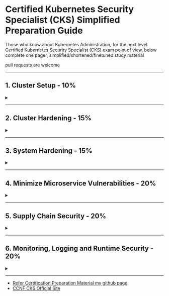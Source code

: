 # Certified Kubernetes Security Specialist (CKS) Simplified Preparation Guide

Those who know about Kubernetes Administration, for the next level
Certified Kubernetes Security Specialist (CKS) exam point of view, below complete one pager, simplified/shortened/finetuned study material

pull requests are welcome
<hr />

## 1. Cluster Setup - 10%

<details>
<summary></summary>

### 1.1 Network security policies

- Create default deny all NetworkPolicy & allow required traffic
  ```yaml
  apiVersion: networking.k8s.io/v1
  kind: NetworkPolicy
  metadata:
    name: default-deny-ingress
    namespace: default
  spec:
    podSelector: {}
    policyTypes:
    - Ingress
    ```
- Create ingress/egress NetPol - for ns, pod, port matching rules
  ```yaml
  apiVersion: networking.k8s.io/v1
  kind: NetworkPolicy
  metadata:
    name: test-network-policy
    namespace: default  #target namespace
  spec:
    podSelector:  #target pod
      matchLabels:
        role: db
    policyTypes:
    - Ingress
    - Egress
    ingress:
    - from:
      - ipBlock:
          cidr: 172.17.0.0/16
          except:
          - 172.17.1.0/24
      - namespaceSelector:
          matchLabels:
            project: myproject
      - podSelector:
          matchLabels:
            role: frontend
      ports:
      - protocol: TCP
        port: 6379
    egress:
    - to:
      - ipBlock:
          cidr: 10.0.0.0/24
      ports:
      - protocol: TCP
        port: 5978
        endPort: 6000
  ```
- Ref: <https://kubernetes.io/docs/concepts/services-networking/network-policies/>

### 1.2 Install & Fix using kube-bench

**kube-bench:** Tool to check Kubernetes cluster CIS Kubernetes Benchmarks

- Can Deploy as a Docker Container
  - `docker run --rm -v `pwd`:/host aquasec/kube-bench:latest install`
- Can Deploy as a POD in a Kubernetes cluster
- Can Install kube-bench binaries
- Can Compile

**Download and Run yaml**

```sh
kubectl create -f https://raw.githubusercontent.com/aquasecurity/kube-bench/main/job-master.yaml
kubectl create -f https://raw.githubusercontent.com/aquasecurity/kube-bench/main/job-node.yaml
```

```sh
kubectl logs jobmaster-xxx
kubectl logs job-node-xxx
```

**binary download & run**

```sh
curl -L https://github.com/aquasecurity/kube-bench/releases/download/v0.6.5/kube-bench_0.6.5_linux_amd64.tar.gz -o kube-bench_0.6.5_linux_amd64.tar.gz
tar -xvf kube-bench_0.6.5_linux_amd64.tar.gz
./kube-bench

./kube-bench --config-dir `pwd`/cfg --config `pwd`/cfg/config.yaml master
./kube-bench --config-dir `pwd`/cfg --config `pwd`/cfg/config.yaml node
```

**docker**

```
docker run --rm -v `pwd`:/host aquasec/kube-bench:latest install
then ./kube-bench
```

**How to Fix?:**

- Read the the remidiation for each finding
- Kubelet config located at /var/lib/kubelet/config.yaml
- ```sudo systemctl restart kubelet```
- Control plane components a ```/etc/kubernetes/manifests/```

Ref: <https://github.com/aquasecurity/kube-bench/blob/main/docs/installation.md>

### 1.3 Ingress TLS termination

- Secure an Ingress by specifying a Secret that contains a TLS private key and certificate
- The Ingress resource only supports a single TLS port, 443, and assumes TLS termination at the ingress point

Create TLS Certificate & key

```sh
openssl req -x509 -newkey rsa:4096 -sha256 -nodes -keyout tls.key -out tls.crt -subj "/CN=learnwithgvr.com" -days 365
openssl req -nodes -new -x509 -keyout tls-ingress.key -out tls-ingress.crt -subj "/CN=learnwithgvr.com -days 365
```
Create a Secret
```sh
kubectl create secret tls learnwithgvr-sec --cert=tls.crt --key=tls
```

Alternatively Apply this yaml

```yaml
apiVersion: v1
kind: Secret
metadata:
  name: ingress-tls
  namespace: ingresstest
data:
  tls.crt: |
    $(base64-encoded cert data from tls-ingress.crt)
  tls.key: |
    $(base64-encoded key data from tls-ingress.key)
type: kubernetes.io/tls
---
apiVersion: networking.k8s.io/v1
kind: Ingress
metadata:
  name: tls-example-ingress
  namespace: ingresstest
spec:
  tls:
  - hosts:
      - learnwithgvr.com
    secretName: learnwithgvr-sec
  rules:
  - host: learnwithgvr.com
    http:
      paths:
      - path: /
        pathType: Prefix
        backend:
          service:
            name: service1
            port:
              number: 80
```
```sh
# minikube on mac - add to hosts
echo $(minkube ip) learnwithgvr.com > | sudo tee -a /etc/hosts
```

Ref: <https://kubernetes.io/docs/concepts/services-networking/ingress/#tls>

### 1.4 Protect node metadata and endpoints with NetworkPolicy

- Restrict control plane ports (6443, 2379, 2380, 10250, 10251, 10252)
- Restrict worker node ports(10250, 30000-32767)
- for Cloud, Using Kubernetes network policy to restrict pods access to cloud metadata

Example assumes AWS cloud, and metadata IP address is 169.254.169.254 should be blocked while all other external addresses are not.

```yaml
apiVersion: networking.k8s.io/v1
kind: NetworkPolicy
metadata:
  name: deny-only-cloud-metadata-access
spec:
  podSelector: {}
  policyTypes:
  - Ingress
  egress:
  - from:
    - ipBlock:
      cidr: 0.0.0.0/0
      except:
      - 169.254.169.254/32
```

- <https://kubernetes.io/docs/tasks/administer-cluster/securing-a-cluster/#restricting-cloud-metadata-api-access>

### 1.5 Minimize use of, and access to, GUI elements

- Restrict Access to GUI like Kubernetes Dashboard

**Solution1**

- Creating a Service Account User

```yaml
apiVersion: v1
kind: ServiceAccount
metadata:
  name: admin-user
  namespace: kubernetes-dashboard
```

- Create ClusterRoleBinding

```yaml
apiVersion: rbac.authorization.k8s.io/v1
kind: ClusterRoleBinding
metadata:
  name: admin-user
roleRef:
  apiGroup: rbac.authorization.k8s.io
  kind: ClusterRole
  name: cluster-admin
subjects:
- kind: ServiceAccount
  name: admin-user
  namespace: kubernetes-dashboard

```

- Retrieve Bearer Token & Use

```sh
kubectl -n kubernetes-dashboard get secret $(kubectl -n kubernetes-dashboard get sa/admin-user -o jsonpath="{.secrets[0].name}") -o go-template="{{.data.token | base64decode}}"
```

```sh
#steps to create serviceaccount & use
kubectl create serviceaccount simple-user -n kube-system
kubectl create clusterrole simple-reader --verb=get,list,watch --resource=pods --resource=pods,deployments,services,configmaps
kubectl create clusterrolebinding cluster-simple-reader --clusterrole=simple-reader --serviceaccount=kube-system:simple-user

SEC_NAME=$(kubectl get serviceAccount simple-user -o jsonpath='{.secrets[0].name}')
USER_TOKEN=$(kubectl get secret $SEC_NAME -o json | jq -r '.data["token"]' | base64 -d)

cluster_name=$(kubectl config get-contexts $(kubectl config current-context) | awk '{print $3}' | tail -n 1)
kubectl config set-credentials simple-user --token="${USER_TOKEN}"
kubectl config set-context simple-reader --cluster=$cluster_name --user simple-user
kubectl config set-context simple-reader
```

**How to Access Dashboard?**

- use `kubectl proxy` to access to the Dashboard <http://localhost:8001/api/v1/namespaces/kubernetes-dashboard/services/https:kubernetes-dashboard:/proxy/>.

Ref: <https://kubernetes.io/docs/tasks/access-application-cluster/web-ui-dashboard/#accessing-the-dashboard-ui>

Ref: <https://github.com/kubernetes/dashboard/blob/master/docs/user/access-control/creating-sample-user.md>

### 1.6 Verify platform binaries before deploying

- binaries like kubectl, kubeadm and kubelets
- before using binaries compare checksum with its official sha256/sha512 cryptographic hash value

Example 1
```sh
curl -LO https://dl.k8s.io/v1.23.1/kubernetes-client-darwin-arm64.tar.gz -o kubernetes-client-darwin-arm64.tar.gz

# Print SHA Checksums - mac
shasum -a 512 kubernetes-client-darwin-arm64.tar.gz
# Print SHA Checksums - linux
sha512sum kubernetes-client-darwin-arm64.tar.gz
```

Example 2

```sh
kubectl version --short --client

#download checksum for kubectl for linux - (change version)
curl -LO "https://dl.k8s.io/$(curl -L -s https://dl.k8s.io/release/stable.txt)/bin/linux/amd64/kubectl.sha256"

#download old version
curl -LO "https://dl.k8s.io/v1.22.1/bin/linux/amd64/kubectl.sha256"

#download checksum for kubectl for mac - (change version)
curl -LO "https://dl.k8s.io/release/$(curl -L -s https://dl.k8s.io/release/stable.txt)/bin/darwin/amd64/kubectl.sha256"

#insall coreutils (for mac)
brew install coreutils

#verify kubectl binary (for linux)
echo "$(<kubectl.sha256) /usr/bin/kubectl" | sha256sum --check
#verify kubectl binary (for mac)
echo "$(<kubectl.sha256) /usr/local/bin/kubectl" | sha256sum -c
```

* Ref: https://github.com/kubernetes/kubernetes/releases
* Ref: https://github.com/kubernetes/kubernetes/tree/master/CHANGELOG#changelogs
* Ref: https://kubernetes.io/docs/tasks/tools/
</details>
<hr />

## 2. Cluster Hardening - 15%

<details>
<summary></summary>

### 2.1  Restrict access to Kubernetes API

- secure access to the kube-apiserver

  1. **localhost**
      - port 8080
      - no TLS
      - default IP is localhost, change with `--insecure-bind-address`
  2. **secure port**
      - default is 6443, change with `--secure-port`
      - set TLS certificate with `--tls-cert-file`
      - set TLS certificate key with `--tls-private-key-file` flag

- Control anonymous requests to Kube-apiserver by using `--anonymous-auth=false`
  - example for adding anonymous access
    ```yaml
    apiVersion: rbac.authorization.k8s.io/v1
    kind: ClusterRole
    metadata:
      name: anonymous-review-access
    rules:
    - apiGroups:
      - authorization.k8s.io
      resources:
      - selfsubjectaccessreviews
      - selfsubjectrulesreviews
      verbs:
      - create
    ---
    apiVersion: rbac.authorization.k8s.io/v1
    kind: ClusterRoleBinding
    metadata:
      name: anonymous-review-access
    roleRef:
      apiGroup: rbac.authorization.k8s.io
      kind: ClusterRole
      name: anonymous-review-access
    subjects:
    - kind: User
      name: system:anonymous
      namespace: default
    ```
    ```sh
    #check using anonymous
    kubectl auth can-i --list --as=system:anonymous -n default
    #check using yourown account
    kubectl auth can-i --list
    ```

* Ref: https://kubernetes.io/docs/concepts/security/controlling-access/#api-server-ports-and-ips
* Ref: https://kubernetes.io/docs/reference/access-authn-authz/authentication/#anonymous-requests
* Ref: https://kubernetes.io/docs/tasks/access-application-cluster/access-cluster/#without-kubectl-proxy
* Ref: https://kubernetes.io/docs/reference/command-line-tools-reference/kubelet-authentication-authorization/#kubelet-authentication

### 2.2 Use Role-Based Access Controls to minimize exposure

Roles live in namespace, RoleBinding specific to ns
ClusterRoles live across all namespace, ClusterRoleBidning
ServiceAccount should have only necessary RBAC permissions

**Solution**

- Create virtual users using ServiceAccount for specific namespace
- Create Role in specific namespace
  - has resources (ex: deployment)
  - has verbs (get, list, create, delete))
- Create RoleBinding in specific namespace & link Role & ServiceAccount
  - can be user, group or service account
- specify service account in deployment/pod level

```yaml
spec:
  serviceAccountName: deployment-viewer-sa
```

Ref: <https://kubernetes.io/docs/reference/access-authn-authz/rbac/>

### 2.3 Exercise caution in using service accounts e.g. disable defaults, minimize permissions on newly created ones

- Create ServiceAccount to not to automount secret to any pod `automountServiceAccountToken: false`

  ```yaml
  apiVersion: v1
  kind: ServiceAccount
  metadata:
    name: test-svc
    namespace: dev
  automountServiceAccountToken: false
  ```
- Create Role for service account 
  `kubectl create role test-role -n dev --verb=get,list,watch,create --resource=pods --resource=pods,deployments,services,configmaps`
- Create RoleBinding for role & service account
  `kubectl create rolebinding cluster-test-binding -n dev --role=test-role --serviceaccount=dev:test-svc`
- Create Pod with serviceAccountName: test-svc. (note: pod level can be overridden to automountServiceAccountToken: true)

  ```yaml
  apiVersion: v1
  kind: Pod
  metadata:
    name: web
    namespace: dev
  spec:
    containers:
    - image: web
      name: web
    serviceAccountName: test-svc
    automountServiceAccountToken: false
  ```

Ref: <https://kubernetes.io/docs/tasks/configure-pod-container/configure-service-account/#use-the-default-service-account-to-access-the-api-server>

### 2.4 Update Kubernetes frequently

- Minor versions(bug fixes) must be patched regularly

- Latest 3 Minor versions receive patch support
- Minor versions receive patches for ~1year

Ref: <https://v1-21.docs.kubernetes.io/docs/tasks/administer-cluster/kubeadm/kubeadm-upgrade/>

</details>
<hr />

## 3. System Hardening - 15%

<details>
<summary></summary>

### 3.1 Minimize host OS footprint (reduce attack surface)

- Containers will use host namespace(not k8s ns)

1. **Create Pod to use host namespace only if necessary.**

```yaml
spec:
  # container will use host IPC namespace (Default is false)
  hostIPC: true
  # containers will use host network namespace (Default is false)
  hostNetwork: true
  # containers will use host pid namespace (Default is false)
  hostPID: true
  containers:
  - name: nginx
    image: nginx:latest
```

2. **Don't run containers in privileged mode (privileged = false)**

```yaml
spec:
  securityContext:
    runAsUser: RunAsAny
    runAsGroup: RunAsAny
    fsGroup: RunAsAny
  # container will use host IPC namespace (Default is false)
  hostIPC: true
  # containers will use host network namespace (Default is false)
  hostNetwork: true
  # containers will use host pid namespace (Default is false)
  hostPID: true
  containers:
    - image: nginx:latsts
      name: web
      resources: {}
      securityContext:
        # container will ran as root (Default is false)
        privileged: true

```

- **Limit Node Access**

```sh
# delete user
userdel user1
# delete group
groupdel group1
#suspend user
usermod -s /usr/sbin/nologin user2
#create user sam, home dir is /opt/sam, uid 2328 & login shell bash
useradd -d /opt/sam -s /bin/bash -G admin -u 2328 sam
```

- **Remove Obsolete/unnecessary Software**

```sh
# list all services
systemctl list-units --type service
# stop services
systemctl stop squid
# disable services
systemctl disable squid
# uninstall
apt remove squid
```

- **SSH hardening**

```sh
#generate keys
ssh-keygen –t rsa

#view auth key
cat /home/mark/.ssh/authorized_keys

# harden ssh config /etc/ssh/sshd_config
PermitRootLogin no
PasswordAuthentication no

systemctl restart sshd
```

- **Restrict Obsolete Kernel Modules**

```sh
# list all kernel modules
lsmod
# blocklist module sctp, dccp
vi /etc/modprobe.d/blacklist.conf
blacklist sctp
blacklist dccp
#reboot
shutdown –r now
```

- **UFW**

```
Install ufw   apt-get intall ufw
    systemctl enable ufw
    systemctl start ufw

check ufw firewall status  ufw status/ufw status numbered
    ufw default allow outgoing
    ufw default deny incoming

Allow specific (80)   ufw allow from 172.1.2.5 to any port 22 proto tcp
    ufw allow 1000:2000/tcp
    ufw allow from 172.1.3.0/25 to any port 80 proto tcp
    ufw allow 22
default deny 8080  ufw deny 80
activate ufw firewall  ufw enable
    ufw delete deny 80
    ufw delete 5
reset ufw   ufw reset
activate ufw firewall  ufw disable
```

- **Restrict allowed hostpaths with PodSecurityPolicy**
  - using PodSecurityPolicy can restrict AllowedHostPaths (used by hostPath volumes)
  - Ref: <https://kubernetes.io/docs/concepts/policy/pod-security-policy/#volumes-and-file-systems>

- **Identify and Fix Open Ports, Remove Packages**

```sh
#Identify Open Ports, Remove Packages
list all installed packages         apt list --installed
list active services                systemctl list-units --type service
list the kernel modules             lsmod
search for service                  systemctl list-units --all | grep -i nginx
stop remove nginx services          systemctl stop nginx
remove nginx service packages       rm /lib/systemd/system/nginx.service
remove packages from controlplane   apt remove nginx -y
check service listing on 9090       netstat -atnlp | grep -i 9090 | grep -w -i listen
check port to service mapping       cat /etc/services | grep -i ssh
check port listing on 22            netstat -an | grep 22  | grep -w -i listen
check lighthttpd service port       netstat -natulp | grep -i light
```

### 3.2 Minimize IAM roles

- **Least Privilege:** make sure IAM roles of EC2 permissions are limited,
- **Block Access:** If not IAM; block CIDR, Firewall or NetPol. Example block EC2 169.254.169.254
- Use AWS Trusted Advisor/GCP Security Command Center/Adviser
Ref: <https://kubernetes.io/docs/reference/access-authn-authz/authentication/>

### 3.3. Minimize external access to the network

- by default anyone has access cluster n/w can comminicate all pods and services
- by defualt limit access to cluster n/w from outside

- All pods can talk to all pods in all namespaces

```yaml
apiVersion: networking.k8s.io/v1
kind: NetworkPolicy
metadata:
  name: deny-external-egress
spec:
  podSelector: {}
  policyTypes:
  - Egress
  egress:
    to:
    - namespaceSelector: {}

```

### 3.4 Appropriately use kernel hardening tools such as AppArmor, seccomp

#### 3.4.1 **SECCOMP PROFILES**

- restricting the system calls it is able to make from userspace into the kernel
- SECCOMP can operate with 3 modes
  - Mode **0 - disabled**
  - Mode **1 - strict mode**
  - Mode **2 - filtered mode**
- SECCOMP profile default directory `/var/lib/kubelet/seccomp/profiles`
- SECCOMP Profiles are 3 types
  - **Default Profile**
  - **Audit** - audit.json
  - **Violation**- violation.json
  - **Custom** - fine-grained.json
- SECCOMP profile action can be
  - `"action": "SCMP_ACT_ALLOW"`
  - `"action": "SCMP_ACT_ERRNO"`
  - `"defaultAction": "SCMP_ACT_LOG"`
  - Create POD with Default Profile

  ```yaml
  apiVersion: v1
  kind: Pod
  metadata:
    name: audit-pod
    labels:
      app: audit-pod
  spec:
    securityContext:
      seccompProfile:
        # default seccomp
        type: RuntimeDefault
    containers:
    - name: test-container
      image: hashicorp/http-echo:0.2.3
      args:
      - "-text=just made some syscalls!"
      securityContext:
        allowPrivilegeEscalation: false
  ```

- Create POD with Specific Profile

  ```yaml
  apiVersion: v1
  kind: Pod
  metadata:
    name: audit-pod
    labels:
      app: audit-pod
  spec:
    securityContext:
      seccompProfile:
        type: Localhost
        # specfy violation.json or fine-grained.json
        localhostProfile: profiles/audit.json
    containers:
    - name: test-container
      image: hashicorp/http-echo:0.2.3
      args:
      - "-text=just made some syscalls!"
      securityContext:
        allowPrivilegeEscalation: false
    ```

  ```
  #trace system calls
  strace -c touch /tmp/test.log

  # check SECCOMP is supported by kernel
  grep -i seccomp /boot/config-$(uname -r)

  #Run Kubbernetes POD (amicontained - open source inspection tool)
  kubectl run amicontained --image r.j3ss.co/amicontained amicontained -- amicontained
  kubectl logs amicontained

  #create dir in default location /var/lib/kubelet/seccomp
  mkdir -p /var/lib/kubelet/seccomp/profiles

  #use in pod
  localhostProfile: profiles/audit.json
  ```

  - Ref: <https://kubernetes.io/docs/tutorials/clusters/seccomp/>

#### 3.4.2 **APPARMOR**

- Kernel Security Module to granular access control for programs on Host OS
- **AppArmor Profile** - Set of Rules, to be enabled in nodes
- AppArmor Profile loaded in 2 modes
  - **Complain Mode** - Discover the program
  - **Enforce Mode** - prevent the program
- **create AppArmor Profile**

  ```sh
  sudo vi /etc/apparmor.d/deny-write

  #include <tunables/global>
  profile k8s-apparmor-example-deny-write flags=(attach_disconnected) {
    #include <abstractions/base>
    file,
    # Deny all file writes.
    deny /** w,
  }
  ```

- load the profile on all our nodes default directory /etc/apparmor.d
  `sudo apparmor_parser /etc/apparmor.d/deny-write`
- apply to pod

  ```yaml
  apiVersion: v1
  kind: Pod
  metadata:
    name: hello-apparmor
    annotations:
      container.apparmor.security.beta.kubernetes.io/hello: localhost/k8s-apparmor-example-deny-write
  spec:
    containers:
    - name: hello
      image: busybox
      command: [ "sh", "-c", "echo 'Hello AppArmor!' && sleep 1h" ]
  ```

- useful commands

  ```
  #check status            
  systemctl status apparmor

  #check enabled in nodes  
  cat /sys/module/apparmor/parameters/enabled
  
  #check profiles          
  cat /sys/kernel/security/apparmor/profiles

  #install                 
  apt-get install apparmor-utils
  
  #default Profile file directory  is /etc/apparmor.d/

  #create apparmor profile   
  aa-genprof /root/add_data.sh
  
  #apparmor module status    
  aa-status
  
  #load profile file           
  apparmor_parser -q /etc/apparmor.d/usr.sbin.nginx

  #load profile                
  apparmor_parser /etc/apparmor.d/root.add_data.sh
  aa-complain /etc/apparmor.d/profile1
  aa-enforce  /etc/apparmor.d/profile2

  #disable profile             
  apparmor_parser -R /etc/apparmor.d/root.add_data.sh
  ```

- Ref: https://kubernetes.io/docs/tutorials/clusters/apparmor
- Ref: https://gitlab.com/apparmor/apparmor/-/wikis/Documentation

</details>
<hr />

## 4. Minimize Microservice Vulnerabilities - 20%

<details>
<summary></summary>

### 4.1 Setup appropriate OS level security domains e.g. using PSP, OPA, security contexts

#### **Admission Controller**

- Implement security measures to enforce. Triggers before creating a pod
- Enable a Controller in kubeadm cluster `/etc/kubernetes/manifests/kube-apiserver.yaml`

  ```yaml
  spec:
  containers:
  - command:
  - kube-apiserver
  ...
  - --enable-admission-plugins=NameSpaceAutoProvision,PodSecurityPolicy
  image: k8s.gcr.io/kube-apiserver-amd64:v1.11.3
  name: kube-apiserver
  ```

- Ref: <https://kubernetes.io/blog/2019/03/21/a-guide-to-kubernetes-admission-controllers/>

#### 4.1.1 **Pod Security Policies (PSP)**

- Defines policies to controls security sensitive aspects of the pod specification
- PodSecurityPolicy is one of the admission controller
- enable at api-server using  `--enable-admission-plugins=NameSpaceAutoProvision,PodSecurityPolicy`
- Create Service Account
  `kubectl create sa psp-test-sa -n dev`
- Create Pod using PSP
  ```yaml
  apiVersion: policy/v1beta1
  kind: PodSecurityPolicy
  metadata:
    name: psp-test
    annotations:
      seccomp.security.alpha.kubernetes.io/allowedProfileNames: '*'
  spec:
    privileged: true
    allowPrivilegeEscalation: true
    allowedCapabilities:
    - '*'
    volumes:
    - '*'
    hostNetwork: true
    hostPorts:
    - min: 0
      max: 65535
    hostIPC: true
    hostPID: true
    runAsUser:
      rule: 'RunAsAny'
    seLinux:
      rule: 'RunAsAny'
    supplementalGroups:
      rule: 'RunAsAny'
    fsGroup:
      rule: 'RunAsAny'
  ```
  - Create ClusterRole
    ```yaml
    apiVersion: rbac.authorization.k8s.io/v1
    kind: ClusterRole
    metadata:
      name: psp-pod
    rules:
    - apiGroups: ['policy']
      resources: ['podsecuritypolicies']
      verbs:     ['use']
      resourceNames:
      - psp-test
    ```
  - Create ClusterRoleBinding
    ```yaml
    apiVersion: rbac.authorization.k8s.io/v1
    kind: RoleBinding
    metadata:
      name: psp-mount
      namespace: dev
    roleRef:
      kind: ClusterRole
      name: psp-pod
      apiGroup: rbac.authorization.k8s.io
    subjects:
    - kind: ServiceAccount
      name: psp-test-sa
      namespace: dev
    ```
  - POD Access to PSP for authorization
    - Create Service Account or use Default Service account
    - Create Role with podsecuritypolicies, verbs as use
    - Create RoleBinding to Service Account and Role
- Ref: <https://kubernetes.io/docs/concepts/policy/pod-security-policy/>

#### 4.1.2 **Open Policy Agent (OPA)**

- OPA for enforcing authorization policies for kubernetes
  - All images must be from approved repositories
  - All ingress hostnames must be globally unique
  - All pods must have resource limits
  - All namespaces must have a label that lists a point-of-contact
- Deploy OPA Gatekeeper in cluster

  ```sh
  kubectl apply -f https://raw.githubusercontent.com/open-policy-agent/gatekeeper/release-3.7/deploy/gatekeeper.yaml

  helm repo add gatekeeper https://open-policy-agent.github.io/gatekeeper/charts --force-update
  helm install gatekeeper/gatekeeper --name-template=gatekeeper --namespace gatekeeper-system --create-namespace
  ```

- Example constraint template to enforce to require all lables

  ```sh
  #create template
  kubectl apply -f https://raw.githubusercontent.com/open-policy-agent/gatekeeper/master/demo/basic/templates/k8srequiredlabels_template.yaml
  ```

  ```yaml
  apiVersion: constraints.gatekeeper.sh/v1beta1
  kind: K8sRequiredLabels
  metadata:
    name: ns-must-have-hr
  spec:
    match:
      kinds:
        - apiGroups: [""]
          kinds: ["Namespace"]
    parameters:
      labels: ["hr"]
  ```

  `kubectl get constraints`

- Ref: <https://kubernetes.io/blog/2019/08/06/opa-gatekeeper-policy-and-governance-for-kubernetes/>
- Ref: <https://open-policy-agent.github.io/gatekeeper/website/docs/install/>

#### 4.1.3 **Security Contexts**

- Defines privilege, access control, Linux capabilities settings for a Pod or Container
- Set the security context for a Pod (applies to all containers)

  ```yaml
  apiVersion: v1
  kind: Pod
  metadata:
    name: security-context-demo
  spec:
    securityContext:
      runAsUser: 1000
      runAsGroup: 3000
      fsGroup: 2000
    volumes:
    - name: sec-ctx-vol
      emptyDir: {}
    containers:
    - name: sec-ctx-demo
      image: busybox
      command: [ "sh", "-c", "sleep 1h" ]
      volumeMounts:
      - name: sec-ctx-vol
        mountPath: /data/demo
      securityContext:
        allowPrivilegeEscalation: false
  ```

  ```sh
  kubectl exec -it security-context-demo -- sh
  ps
  cd demo
  echo hello > testfile
  ls -l
  id
  ```

- Set the security context for a Container (container level user is different)

  ```yaml
  apiVersion: v1
  kind: Pod
  metadata:
    name: security-context-demo-2
  spec:
    securityContext:
      runAsUser: 1000
    containers:
    - name: sec-ctx-demo-2
      image: gcr.io/google-samples/node-hello:1.0
      securityContext:
        runAsUser: 2000
        allowPrivilegeEscalation: false
  ```

  ```sh
  kubectl exec -it security-context-demo-2 -- sh
  ps aux
  id
  ```

- Set additional(CAP_NET_ADMIN & CAP_SYS_TIME) capabilities for a Container

  ```yaml
  apiVersion: v1
  kind: Pod
  metadata:
    name: security-context-demo-4
  spec:
    containers:
    - name: sec-ctx-4
      image: gcr.io/google-samples/node-hello:1.0
      securityContext:
        capabilities:
          add: ["NET_ADMIN", "SYS_TIME"]
  ```

- Assign SELinux labels to a Container

  ```yaml
  ...
  securityContext:
    seLinuxOptions:
      level: "s0:c123,c456"
  ```

- Set Seccomp profile to Container [Refer 3.4.1](#341-seccomp-profiles)
- Ref: <https://kubernetes.io/docs/tasks/configure-pod-container/security-context/>

### 4.2 Manage Kubernetes secrets

- Types of Secrets
  - Opaque(Generic) secrets -
  - Service account token Secrets
  - Docker config Secrets
    - `kubectl create secret docker-registry my-secret --docker-server=DOCKER_REGISTRY_SERVER --docker-username=DOCKER_USER --docker-password=DOCKER_PASSWORD --docker-email=DOCKER_EMAIL`
  - Basic authentication Secret -
  - SSH authentication secrets -
  - TLS secrets -
    - `kubectl create secret tls tls-secret --cert=path/to/tls.cert --key=path/to/tls.key`
  - Bootstrap token Secrets -

- Secret as Data to a Container Using a Volume

  ```
  kubectl create secret generic mysecret --from-literal=username=devuser --from-literal=password='S!B\*d$zDsb='
  ```

  Decode Secret

  ```
  kubectl get secrets/mysecret --template={{.data.password}} | base64 -d
  ```

  ```yaml
  apiVersion: v1
  kind: Pod
  metadata:
    name: mypod
  spec:
    containers:
    - name: mypod
      image: redis
      volumeMounts:
      - name: secret-volume
        mountPath: "/etc/secret-volume"
        readOnly: true
    volumes:
    - name: secret-volume
      secret:
        secretName: mysecret
  ```

- Secret as Data to a Container Using Environment Variables

  ```yaml
  apiVersion: v1
  kind: Pod
  metadata:
    name: secret-env-pod
  spec:
    containers:
    - name: mycontainer
      image: redis
      # refer all secret data
      envFrom:
        - secretRef:
          name: mysecret-2
      # refer specific variable
      env:
        - name: SECRET_USERNAME
          valueFrom:
            secretKeyRef:
              name: mysecret
              key: username
        - name: SECRET_PASSWORD
          valueFrom:
            secretKeyRef:
              name: mysecret
              key: password
    restartPolicy: Never
    ```

- Ref: https://kubernetes.io/docs/concepts/configuration/secret
- Ref: https://kubernetes.io/docs/tasks/administer-cluster/encrypt-data
- Ref: https://kubernetes.io/docs/tasks/configmap-secret/managing-secret-using-kubectl/

### 4.3 Use container runtime sandboxes in multi-tenant environments (e.g. gvisor, kata containers)

- Sandboxing is concept of isoloation of containers from Host
- docker uses default SecComp profiles restrict previleges. Whitlist or Blacklist
- AppArmor finegrain control of that container can access. Whitlist or Blacklist
- If large number of apps in containers, then SecComp/AppArmor is not the case

#### 4.3.1 gvisor

- gVisor sits between container and Linux Kernel. Every container has their own gVisior
- gVisor has 2 different components
  - **Sentry**: works as kernel for containers
  - **Gofer**: is file proxy to access system files. Middle man betwen container and OS
- gVisor uses runsc to runtime sandbox with in hostOS (OCI comapliant)

  ```yaml
  apiVersion: node.k8s.io/v1  # RuntimeClass is defined in the node.k8s.io API group
  kind: RuntimeClass
  metadata:
    name: myclass  # The name the RuntimeClass will be referenced by
  handler: runsc  # non-namespaced, The name of the corresponding CRI configuration
  ```

#### 4.3.4 kata containers

- Kata Install lightweight containers in VM, provisions own kernal for containers(like VM)
- Kata containers provide hardware virtualization support (cannot run in Cloud, GCP supports)
- Kata containers use kata runtime

  ```yaml
  apiVersion: node.k8s.io/v1  # RuntimeClass is defined in the node.k8s.io API group
  kind: RuntimeClass
  metadata:
    name: myclass  # The name the RuntimeClass will be referenced by
  handler: kata  # non-namespaced, The name of the corresponding CRI configuration
  ```

#### Install gVisor
- ```sh
  curl -fsSL https://gvisor.dev/archive.key | sudo gpg --dearmor -o /usr/share/keyrings/gvisor-archive-keyring.gpg
  echo "deb [arch=$(dpkg --print-architecture) signed-by=/usr/share/keyrings/gvisor-archive-keyring.gpg] https://storage.googleapis.com/gvisor/releases release main" | sudo tee /etc/apt/sources.list.d/gvisor.list > /dev/null

  sudo add-apt-repository "deb [arch=amd64,arm64] https://storage.googleapis.com/gvisor/releases release main"

  sudo apt-get update && sudo apt-get install -y runsc

  cat <<EOF | sudo tee /etc/containerd/config.toml
  version = 2
  [plugins."io.containerd.runtime.v1.linux"]
    shim_debug = true
  [plugins."io.containerd.grpc.v1.cri".containerd.runtimes.runc]
    runtime_type = "io.containerd.runc.v2"
  [plugins."io.containerd.grpc.v1.cri".containerd.runtimes.runsc]
    runtime_type = "io.containerd.runsc.v1"
  EOF

  sudo systemctl restart containerd

  echo 0 > /proc/sys/kernel/dmesg_restrict
  echo "kernel.dmesg_restrict=0" >> /etc/sysctl.conf

  {
  wget https://github.com/kubernetes-sigs/cri-tools/releases/download/v1.13.0/crictl-v1.13.0-linux-amd64.tar.gz
  tar xf crictl-v1.13.0-linux-amd64.tar.gz
  sudo mv crictl /usr/local/bin
  }

  cat <<EOF | sudo tee /etc/crictl.yaml
  runtime-endpoint: unix:///run/containerd/containerd.sock
  EOF
  ```

#### Container Runtime

- docker run => docker CLI => REST API => Docker Daemon => check locally => Registery => call containerd  => convert image to OCI container => containerd-shim => runC will start container
  - we can override runtime when running container

  ```
  docker run --runtime kata -d nginx
  docker run --runtime runsc -d nginx
  ```

- Creating a Container Runtime for additional layers of isolation
- Create RuntimeClass to define specilized container runtime config
- Create Pod with specific runtime class

  ```yaml
  apiVersion: v1
  kind: Pod
  metadata:
    name: mypod
  spec:
    runtimeClassName: myclass
    containers:
    - image: busybox
      name: busybox
      command: ['sh', '-c', 'while true; do echo "Running..."; sleep 1h; done']
  ```
  `kubectl exec mypod -- dmesg`

- Ref: https://gvisor.dev/docs/user_guide/install/
- https://sbulav.github.io/certifications/cks-gvisor/
- Ref: https://kubernetes.io/docs/concepts/containers/runtime-class
- Ref: <https://github.com/kubernetes/enhancements/blob/5dcf841b85f49aa8290529f1957ab8bc33f8b855/keps/sig-node/585-runtime-class/README.md#examples>

### 4.4 Implement pod to pod encryption by use of mTLS

- mTLS: Is secure communication between pods
- With service mesh Istio & Linkerd mTLS is easier, managable
  - mTLS can be Enforced or Strict
- Istio: https://istio.io/latest/docs/tasks/security/authentication/mtls-migration/
- Linkerd: https://linkerd.io/2.11/features/automatic-mtls/
- Article: https://itnext.io/how-to-secure-kubernetes-in-cluster-communication-5a9927be415b

**Steps for TLS certificate for a Kubernetes service accessed through DNS**

- Download and install CFSSL
- Generete private key using `cfssl genkey`
- Create CertificateSigningRequest
  ```
  cat <<EOF | kubectl apply -f -
  apiVersion: certificates.k8s.io/v1
  kind: CertificateSigningRequest
  metadata:
    name: my-svc.my-namespace
  spec:
    request: $(cat server.csr | base64 | tr -d '\n')
    signerName: kubernetes.io/kubelet-serving
    usages:
    - digital signature
    - key encipherment
    - server auth
  EOF
  ```
- Get CSR approved (by k8s Admin)
  - `kubectl certificate approve my-svc.my-namespace`
- Once approved then retrive from status.certificate
  - `kubectl get csr my-svc.my-namespace -o jsonpath='{.status.certificate}' | base64 --decode > server.crt`
- Download and use it
  ```
  kubectl get csr
  ```
- Ref: <https://kubernetes.io/docs/tasks/tls/managing-tls-in-a-cluster/>

</details>
<hr />

## 5. Supply Chain Security - 20%

<details>
<summary></summary>

### 5.1 Minimize base image footprint

- Use **Slim/Minimal** Images than base images
- Use Docker **multi stage builds** for lean
- **Use Distroless:**
  - Distroless Images will have only your app & runtime dependencies
    - No package managers, shell, n/w tools, text editors etc
  - Distroless images are very small
- use `trivy` image scanner for container vulnerabilities, filesys, git etc
- Ref: <https://github.com/GoogleContainerTools/distroless>
- Ref: <https://github.com/aquasecurity/trivy>

### 5.2 Secure your supply chain: whitelist allowed registries, sign and validate images

- **Approach 1 - using ImagePolicyWebhook Admission Controller**
  - Using ImagePolicyWebhook Admission webhook server (deployment & service)

    ```yaml
    apiVersion: apps/v1
    kind: Deployment
    metadata:
      name: image-bouncer-webhook
    spec:
      selector:
        matchLabels:
          app: image-bouncer-webhook
      template:
        metadata:
          labels:
            app: image-bouncer-webhook
        spec:
          containers:
            - name: image-bouncer-webhook
              imagePullPolicy: Always
              image: "kainlite/kube-image-bouncer:latest"
              args:
                - "--cert=/etc/admission-controller/tls/tls.crt"
                - "--key=/etc/admission-controller/tls/tls.key"
                - "--debug"
                - "--registry-whitelist=docker.io,k8s.gcr.io"
              volumeMounts:
                - name: tls
                  mountPath: /etc/admission-controller/tls
          volumes:
            - name: tls
              secret:
                secretName: tls-image-bouncer-webhook
    ---
    apiVersion: v1
    kind: Service
    metadata:
      labels:
        app: image-bouncer-webhook
      name: image-bouncer-webhook
    spec:
      type: NodePort
      ports:
        - name: https
          port: 443
          targetPort: 1323
          protocol: "TCP"
          nodePort: 30080
      selector:
        app: image-bouncer-webhook
    ```

  - Create custom kubeconfig with above service, its client certificate
    - `/etc/kubernetes/pki/admission_kube_config.yaml`

    ```yaml
    apiVersion: v1
    kind: Config
    clusters:
    - cluster:
        certificate-authority: /etc/kubernetes/pki/server.crt
        server: https://image-bouncer-webhook:30080/image_policy
      name: bouncer_webhook
    contexts:
    - context:
        cluster: bouncer_webhook
        user: api-server
      name: bouncer_validator
    current-context: bouncer_validator
    preferences: {}
    users:
    - name: api-server
      user:
        client-certificate: /etc/kubernetes/pki/apiserver.crt
        client-key:  /etc/kubernetes/pki/apiserver.key
    ```

  - Create ImagePolicyWebhook AdmissionConfiguration file, update custom kubeconfig file at
    - `/etc/kubernetes/pki/admission_configuration`

    ```yaml
    apiVersion: apiserver.config.k8s.io/v1
    kind: AdmissionConfiguration
    plugins:
    - name: ImagePolicyWebhook
      configuration:
        imagePolicy:
          kubeConfigFile: /etc/kubernetes/pki/admission_kube_config.yaml
          allowTTL: 50
          denyTTL: 50
          retryBackoff: 500
          defaultAllow: false
    ```

  - Enable ImagePolicyWebhook in enable-admission-plugins in kubeapi server config at
  - Update admin-config file in kube api server admission-control-config-file
    - `/etc/kubernetes/manifests/kube-apiserver.yaml`

    ```yaml
    - --enable-admission-plugins=NodeRestriction,ImagePolicyWebhook
    - --admission-control-config-file=/etc/kubernetes/pki/admission_configuration.yaml
    ```

  - Ref: <https://kubernetes.io/docs/reference/access-authn-authz/admission-controllers/#imagepolicywebhook>

- **Approach 2 - ConstraintTemplate**
  - Create ConstraintTemplate CRD to whitelist docker registries
    ```yaml
    apiVersion: templates.gatekeeper.sh/v1beta1
    kind: ConstraintTemplate
    metadata:
      name: k8sallowedrepos
    spec:
      crd:
        spec:
          names:
            kind: K8sAllowedRepos
          validation:
            # Schema for the `parameters` field
            openAPIV3Schema:
              properties:
                repos:
                  type: array
                  items:
                    type: string
    targets:
      - target: admission.k8s.gatekeeper.sh
        rego: |
          package k8sallowedrepos
          violation[{"msg": msg}] {
            container := input.review.object.spec.containers[_]
            satisfied := [good | repo = input.parameters.repos[_] ; good = startswith(container.image,repo)]
            not any(satisfied)
            msg := sprintf("container <%v> has an invalid image repo <%v>, allowed repos are %v",[container.name, container.image, input.parameters.repos])
          }
          violation[{"msg": msg}] {
            container := input.review.object.spec.initContainers[_]
            satisfied := [good | repo = input.parameters.repos[_] ; good = startswith(container.image,repo)]
            not any(satisfied)
            msg := sprintf("container <%v> has an invalid image repo <%v>, allowed repos are %v",
            [container.name, container.image, input.parameters.repos])
          }
    ```
  - Create a Resource Constraint with allowed docker registries
    ```yaml
    apiVersion: constraints.gatekeeper.sh/v1beta1
    kind: K8sAllowedRepos
    metadata:
      name: whitelist-dockerhub
    spec:
      match:
      kinds:
      - apiGroups: [""]
        kinds: ["Pod"]
    parameters:
      repos:
      - "docker.io"
    ```
  - Create a pod with valid registry and test
    ```yaml
    apiVersion: v1
    kind: Pod
    metadata:
      name: dh-busybox
    spec:
      restartPolicy: Never
      containers:
      - name: busybox
        image: docker.io/library/busybox
        command: ['sh', '-c', 'sleep 3600']
    ```

### 5.3 Use static analysis of user workloads (e.g.Kubernetes resources, Docker files)

- Static YAML analysis using poular tool Kubesec
- Kubesec scans and gives the risk score ``
- Run Kubesec locally using ``

  ```sh
  # run scan using kubesec
  kubesec scan pod.yaml
  # run kubesec locally on 8080 port
  kubesec http 8080 &
  #kubesec API invoke and scan
  curl -sSX POST --data-binary @”pod.yaml" https://v2.kubesec.io/scan
  ```

- Ref: <https://kubernetes.io/blog/2018/07/18/11-ways-not-to-get-hacked/#7-statically-analyse-yaml>
- Ref: <https://kubesec.io/>

### 5.4 Scan images for known vulnerabilities

- Vulnerability scanning tools are Trivy(*) & Anchore
- Install Trivy (by Aquasec) on your control plane node
- Scan an image using trivy
  - `trivy image busybox:1.33.1`
- It results Low, Medium, High, Critical & VulnarabilityID
  - `trivy image-- severity CRITICAL,HIGH busybox:1.33.1`
  - `kubectl get pods -A -o jsonpath="{..image}" | tr -s '[[:space:]]' '\n' | sort -u`

- Ref: <https://kubernetes.io/blog/2018/07/18/11-ways-not-to-get-hacked/#10-scan-images-and-run-ids>
- Ref: <https://github.com/aquasecurity/trivy>
- Ref: <https://github.com/anchore/anchore-cli#command-line-examples>

</details>
   <hr />

## 6. Monitoring, Logging and Runtime Security - 20%

<details>
<summary></summary>

### 6.1 Perform behavioral analytics of syscall process and file activities at the host and container level to detect malicious activities

- Falco can detect and alerts on any behavior that involves making Linux system calls
- **Falco** operates at the user space and kernel space, major components...
  - Policy Engine
  - Libraries
  - Falco Rules
- Falco install
- Helm Install Falco as DaemonSet

  ```sh
  helm repo add falcosecurity https://falcosecurity.github.io/charts
  helm repo update
  helm install falco falcosecurity/falco
  ```

- **Falco Rules** Filters for engine events, in YAML format Example Rule

  ```yaml
  - rule: Write below etc
    desc: an attempt to write to any file below /etc
    condition: write_etc_common
    output: "File below /etc opened for writing (user=%user.name command=%proc.cmdline parent=%proc.pname pcmdline=%proc.pcmdline file=%fd.name program=%proc.name gparent=%proc.aname[2] ggparent=%proc.aname[3] gggparent=%proc.aname[4] container_id=%container.id image=%container.image.repository)"
    priority: ERROR
    tags: [filesystem, mitre_persistence]
  ```

- **Falco Configuration** for Falco daemon, YAML file and it has key: value or list
  - config file located at `/etc/falco/falco.yaml`
- Ref: <https://falco.org/docs/getting-started/>
- Ref: <https://github.com/falcosecurity/charts>
- Ref: <https://falco.org/blog/detect-cve-2020-8557/>

### 6.2 Detect threats within physical infrastructure, apps, networks, data, users and workloads

### 6.3 Detect all phases of attack regardless where it occurs and how it spreads
- Kubernetes attack matrix (9 Tactics, 40 techniques)
  -  Initial access
  -  Execution
  -  Persistence
  -  Privilege escalation
  -  Defense evasion
  -  Credential access
  -  Discovery
  -  Lateral movement
  -  Impact
- Use MITRE & ATT&CK framework of tacticques and techniques
- **Best Practices protection: apply native Kubernetes controls**
  1. Configure & Monitor RBAC - Least privilege, avoid overlaping role
  2. Configure Network Policies - Use default-deny-all & explicitly allow
  3. Harden pod configurations - security context for pod/container, use pod serviceaccount
  4. Detect Inscure Pods
- Ref: https://www.cncf.io/online-programs/mitigating-kubernetes-attacks/
- Ref: https://www.microsoft.com/security/blog/2020/04/02/attack-matrix-kubernetes/
- Ref: https://sysdig.com/blog/mitre-attck-framework-for-container-runtime-security-with-sysdig-falco/

### 6.4 Perform deep analytical investigation and identification of bad actors within environment
- Monitor using sysdig k8s cluster, ns, svc, rc and labels
- sysdig capture system calls and other OS events
- Exploring a Kubernetes Cluster with csysdig
  `csysdig -k http://127.0.0.1:8080`
- Monitoring/Visualize Kubernetes with Sysdig Cloud
- Ref: https://kubernetes.io/blog/2015/11/monitoring-kubernetes-with-sysdig/
- Ref: https://docs.sysdig.com/

### 6.5 Ensure immutability of containers at runtime
- immutable = cannot modify original state
- POD level using securityContext; key logic `readOnlyRootFilesystem = true,  privileged=false`

  ```yaml
  apiVersion: v1
  kind: Pod
  metadata:
    name: security-context-demo
  spec:
    securityContext:
      readOnlyRootFilesystem: true
      privileged: false
      volumes:
      - name: sec-ctx-vol
        emptyDir: {}
      containers:
      - name: sec-ctx-demo
        image: busybox
        command: [ "sh", "-c", "sleep 1h" ]
        volumeMounts:
        - name: sec-ctx-vol
          mountPath: /data/demo
        securityContext:
          allowPrivilegeEscalation: false
  ```

- Enforce using PSP(Pod Security Policies) - key logic `readOnlyRootFilesystem = true,  privileged=false; runAsUser=NonRoot`

  ```yaml
  apiVersion: policy/v1beta1
  kind: PodSecurityPolicy
  metadata:
    name: example
  spec:
    privileged: false
    readOnlyRootFilesystem: true
    runAsUser:
      rule: RunAsNonRoot
    seLinux:
      rule: RunAsAny
    supplementalGroups:
      rule: RunAsAny
    runAsUser:
      rule: RunAsNonRoot
    fsGroup:
      rule: RunAsAny
  ```

- Ref: <https://kubernetes.io/blog/2018/03/principles-of-container-app-design/>

### 6.6 Use Audit Logs to monitor access
- The cluster audits the activities
  - generated by users,
  - by applications that use the Kubernetes API
  - control plane aswell
- When API Server performs action, it creates stages
  - **RequestReceived** - The stage for events generated as soon as the audit handler receives the request
  - **ResponseStarted** - response headers are sent & response body is sent. Only for long running (Ex: watch)
  - **ResponseComplete** - response body has been completed
  - **Panic** - Events generated when a panic occurred
- Create Policy Object configuration for Audit
  ```yaml
  apiVersion: audit.k8s.io/v1 # This is required.
  kind: Policy
  # Don't generate audit events for all requests in RequestReceived stage.
  omitStages:
    - "RequestReceived"
  rules:
    - namespace: ["prod-namespace"]
      verb: ["delete"]
      resources:
      - groups: " "
        resources: ["pods"]
        resourceNames: ["webapp-pod"]
      #None/Metadata/Request/RequestResponse
      level: RequestResponse
  ```
- Enable AuditLog in KubeAPI server level
  ```yaml
  - --audit-log-path=/var/log/k8-audit.log
  - --audit-policy-file=/etc/kubernetes/audit-policy.yaml
  - --audit-log-maxage=10
  - --audit-log-maxbackup=5
  - --audit-log-maxsize=100
  ```
- Ref: https://kubernetes.io/docs/tasks/debug-application-cluster/audit/
</details>
 <hr />

- [Refer Certification Preparation Material my github page](https://github.com/ramanagali/Interview_Guide/blob/main/Certification_Preparation.md#cks)
- [CCNF CKS Official Site](https://training.linuxfoundation.org/certification/certified-kubernetes-security-specialist/)
